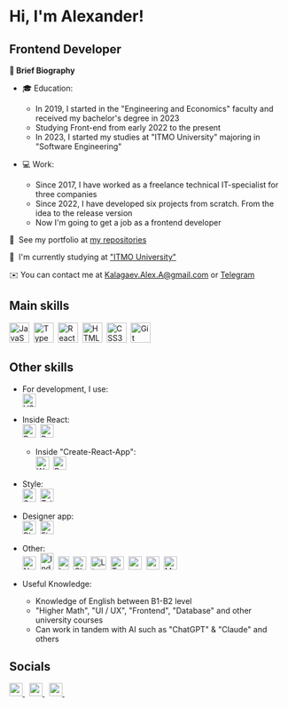 # Hi, I'm Alexander!

## Frontend Developer

   **📔 Brief Biography**
   
   * 🎓 Education:
      * In 2019, I started in the "Engineering and Economics" faculty and received my bachelor's degree in 2023
      * Studying Front-end from early 2022 to the present
      * In 2023, I started my studies at "ITMO University" majoring in "Software Engineering"
  
   * 💻 Work:
      * Since 2017, I have worked as a freelance technical IT-specialist for three companies
      * Since 2022, I have developed six projects from scratch. From the idea to the release version
      * Now I'm going to get a job as a frontend developer

   📂  See my portfolio at [my repositories](http://github.com/AleksMercer?tab=repositories)
   
   🧠  I'm currently studying at ["ITMO University"](https://itmo.ru)
   
   ✉️  You can contact me at [Kalagaev.Alex.A@gmail.com](mailto:Kalagaev.Alex.A@gmail.com) or [Telegram](https://t.me/Mercerr)

## Main skills

<p align="left">
    <img src="https://raw.githubusercontent.com/danielcranney/readme-generator/main/public/icons/skills/javascript-colored.svg" width="36" height="36" title="JavaScript" alt="JavaScript" />&nbsp;
    <img src="https://raw.githubusercontent.com/danielcranney/readme-generator/main/public/icons/skills/typescript-colored.svg" width="36" height="36" title="TypeScript" alt="TypeScript" />&nbsp;
    <img src="https://raw.githubusercontent.com/danielcranney/readme-generator/main/public/icons/skills/react-colored.svg" width="36" height="36" title="React" alt="React" />&nbsp;
    <img src="https://raw.githubusercontent.com/danielcranney/readme-generator/main/public/icons/skills/html5-colored.svg" width="36" height="36" title="HTML5" alt="HTML5" />&nbsp;
    <img src="https://raw.githubusercontent.com/danielcranney/readme-generator/main/public/icons/skills/css3-colored.svg" width="36" height="36" title="CSS3" alt="CSS3" />&nbsp;
    <img src="https://raw.githubusercontent.com/danielcranney/readme-generator/main/public/icons/skills/git-colored.svg" width="36" height="36" title="Git" alt="Git" />&nbsp;
</p>

## Other skills

<p align="left">
  
* For development, I use:</br>
    <img src="https://upload.wikimedia.org/wikipedia/commons/9/9a/Visual_Studio_Code_1.35_icon.svg" width="24" height="24" title ="VSC" alt="VSC" />

* Inside React:</br>
    <img src="https://raw.githubusercontent.com/danielcranney/readme-generator/main/public/icons/skills/redux-colored.svg" width="24" height="24" title ="Redux" alt="Redux" />&nbsp;
    <img src="https://www.svgrepo.com/show/354262/react-router.svg" width="24" height="24" title ="Router" alt="Router" />&nbsp;

    * Inside "Create-React-App":</br>
        <img src="https://raw.githubusercontent.com/danielcranney/readme-generator/main/public/icons/skills/webpack-colored.svg" width="24" height="24" title ="Webpack" alt="Webpack" />&nbsp;
        <img src="https://raw.githubusercontent.com/danielcranney/readme-generator/main/public/icons/skills/babel-colored-dark.svg" width="24" height="24" title ="Babel" alt="Babel" />&nbsp;

* Style:</br>
    <img src="https://raw.githubusercontent.com/danielcranney/readme-generator/main/public/icons/skills/sass-colored.svg" width="24" height="24" title ="Sass" alt="Sass" />&nbsp;
    <img src="https://raw.githubusercontent.com/danielcranney/readme-generator/main/public/icons/skills/tailwindcss-colored.svg" width="24" height="24" title ="TailwindCSS" alt="TailwindCSS" />&nbsp;

* Designer app:</br>
    <img src="https://raw.githubusercontent.com/danielcranney/readme-generator/main/public/icons/skills/photoshop-colored-dark.svg" width="24" height="24" title ="Photoshop" alt="Photoshop" />&nbsp;
    <img src="https://raw.githubusercontent.com/danielcranney/readme-generator/main/public/icons/skills/figma-colored.svg" width="24" height="24" title ="Figma" alt="Figma" />&nbsp;

* Other:</br>
    <img src="https://raw.githubusercontent.com/danielcranney/readme-generator/main/public/icons/skills/nodejs-colored.svg" width="24" height="24" title="NodeJS" alt="NodeJS" />&nbsp;
    <img src="https://lesdieuxducode.com/images/blog/titleimages/indexeddb-0.png" width="24" height="30" title ="IDB" alt="IndexedDB" />&nbsp;
    <img src="https://static-00.iconduck.com/assets.00/sql-database-generic-icon-380x512-ez505zus.png" width="20" height="24" title ="SQL & NoSQL" alt="IndexedDB" />&nbsp;
    <img src="https://upload.wikimedia.org/wikipedia/commons/thumb/0/04/ChatGPT_logo.svg/240px-ChatGPT_logo.svg.png" width="24" height="24" title ="ChatGPT" alt="ChatGPT" />&nbsp;
    <img src="https://upload.wikimedia.org/wikipedia/commons/thumb/e/e3/ESLint_logo.svg/1200px-ESLint_logo.svg.png" width="28" height="24" title ="Linter" alt="Linter" />&nbsp;
    <img src="https://www.svgrepo.com/show/507435/terminal.svg" width="24" height="24" title ="Terminal" alt="Terminal" />&nbsp;
    <img src="https://www.svgrepo.com/show/452077/npm.svg" width="24" height="24" title ="npm" alt="npm" />&nbsp;
    <img src="https://www.svgrepo.com/show/354588/yarn.svg" width="24" height="24" title ="yarn" alt="yarn" />&nbsp;
    <img src="https://www.svgrepo.com/show/306375/markdown.svg" width="24" height="24" title ="MarkDown" alt="MarkDown" />&nbsp;

* Useful Knowledge:
  * Knowledge of English between B1-B2 level
  * "Higher Math", "UI / UX", "Frontend", "Database" and other university courses
  * Can work in tandem with AI such as "ChatGPT" & "Claude" and others
  
</p>

## Socials

<p align="left"> 
    <a href="https://www.github.com/AleksMercer" target="_blank" rel="noreferrer">
        <img src="https://raw.githubusercontent.com/danielcranney/readme-generator/main/public/icons/socials/github-dark.svg" width="24" height="24" />
    </a>&nbsp;
    <a href="https://leetcode.com/mercer_alex" target="_blank" rel="noreferrer">
        <img src="https://upload.wikimedia.org/wikipedia/commons/a/ab/LeetCode_logo_white_no_text.svg" width="24" height="24" />
    </a>&nbsp;
    <a href="https://ru.hexlet.io/u/mercer" target="_blank" rel="noreferrer">
        <img src="https://avatars.githubusercontent.com/u/2685047?s=200&v=4" width="24" height="24" />
    </a>&nbsp;
</p>


